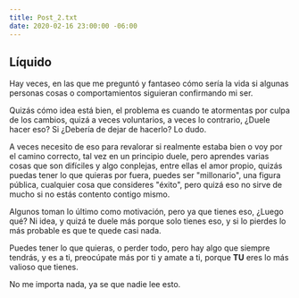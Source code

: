 ```yaml
---
title: Post_2.txt
date: 2020-02-16 23:00:00 -06:00
---
```


## Líquido 

Hay veces, en las que me preguntó y fantaseo cómo sería la vida si algunas personas cosas o comportamientos siguieran confirmando mi ser.

Quizás cómo idea está bien, el problema es cuando te atormentas por culpa de los cambios, quizá a veces voluntarios, a veces lo contrario, ¿Duele hacer eso? Si ¿Debería de dejar de hacerlo? Lo dudo.

A veces necesito de eso para revalorar si realmente estaba bien o voy por el camino correcto, tal vez en un principio duele, pero aprendes varias cosas que son difíciles y algo conplejas, entre ellas el amor propio, quizás puedas tener lo que quieras por fuera, puedes ser "millonario", una figura pública, cualquier cosa que consideres "éxito", pero quizá eso no sirve de mucho si no estás contento contigo mismo.

Algunos toman lo último como motivación, pero ya que tienes eso, ¿Luego qué? Ni idea, y quizá te duele más porque solo tienes eso, y si lo pierdes lo más probable es que te quede casi nada.

Puedes tener lo que quieras, o perder todo, pero hay algo que siempre tendrás, y es a ti, preocúpate más por ti y amate a ti, porque **TU** eres lo más valioso que tienes.

No me importa nada, ya se que nadie lee esto.